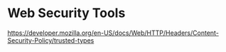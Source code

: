 # Web Security Tools

https://developer.mozilla.org/en-US/docs/Web/HTTP/Headers/Content-Security-Policy/trusted-types